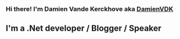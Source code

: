 ### Hi there! I'm Damien Vande Kerckhove aka [DamienVDK][WebSite]

## I'm a .Net developer / Blogger / Speaker

[WebSite]: https://damienvdk.com

